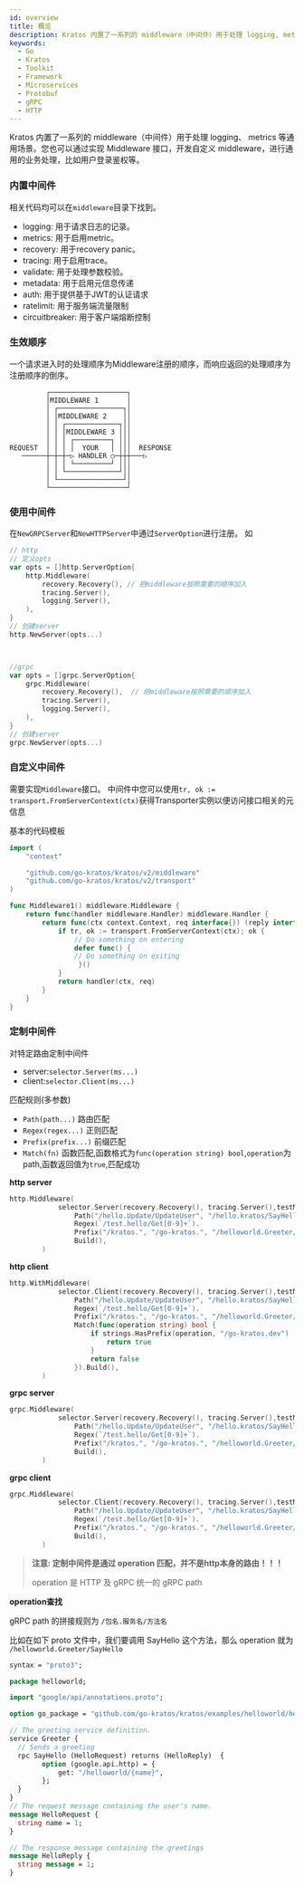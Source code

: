 ```yaml
---
id: overview
title: 概览
description: Kratos 内置了一系列的 middleware（中间件）用于处理 logging, metrics 等通用场景。您也可以通过实现 Middleware 接口，开发自定义 middleware，进行通用的业务处理，比如用户登录鉴权等。
keywords:
  - Go
  - Kratos
  - Toolkit
  - Framework
  - Microservices
  - Protobuf
  - gRPC
  - HTTP
---
```

Kratos 内置了一系列的 middleware（中间件）用于处理 logging、 metrics 等通用场景。您也可以通过实现 Middleware 接口，开发自定义 middleware，进行通用的业务处理，比如用户登录鉴权等。

### 内置中间件
相关代码均可以在`middleware`目录下找到。
* logging: 用于请求日志的记录。
* metrics: 用于启用metric。
* recovery: 用于recovery panic。
* tracing: 用于启用trace。
* validate: 用于处理参数校验。
* metadata: 用于启用元信息传递
* auth: 用于提供基于JWT的认证请求
* ratelimit: 用于服务端流量限制
* circuitbreaker: 用于客户端熔断控制

### 生效顺序
一个请求进入时的处理顺序为Middleware注册的顺序，而响应返回的处理顺序为注册顺序的倒序。

```
         ┌───────────────────┐
         │MIDDLEWARE 1       │
         │ ┌────────────────┐│
         │ │MIDDLEWARE 2    ││
         │ │ ┌─────────────┐││
         │ │ │MIDDLEWARE 3 │││
         │ │ │ ┌─────────┐ │││
REQUEST  │ │ │ │  YOUR   │ │││  RESPONSE
   ──────┼─┼─┼─▷ HANDLER ○─┼┼┼───▷
         │ │ │ └─────────┘ │││
         │ │ └─────────────┘││
         │ └────────────────┘│
         └───────────────────┘
```

### 使用中间件
在`NewGRPCServer`和`NewHTTPServer`中通过`ServerOption`进行注册。
如
```go
// http
// 定义opts
var opts = []http.ServerOption{
	http.Middleware(
		recovery.Recovery(), // 把middleware按照需要的顺序加入
		tracing.Server(),
		logging.Server(),
	),
}
// 创建server
http.NewServer(opts...)



//grpc
var opts = []grpc.ServerOption{
	grpc.Middleware(
		recovery.Recovery(),  // 把middleware按照需要的顺序加入
		tracing.Server(),
		logging.Server(),
	),
}
// 创建server
grpc.NewServer(opts...)

```


### 自定义中间件
需要实现`Middleware`接口。
中间件中您可以使用`tr, ok := transport.FromServerContext(ctx)`获得Transporter实例以便访问接口相关的元信息

基本的代码模板
```go
import (
	"context"

	"github.com/go-kratos/kratos/v2/middleware"
	"github.com/go-kratos/kratos/v2/transport"
)

func Middleware1() middleware.Middleware {
	return func(handler middleware.Handler) middleware.Handler {
		return func(ctx context.Context, req interface{}) (reply interface{}, err error) {
			if tr, ok := transport.FromServerContext(ctx); ok {
				// Do something on entering 
				defer func() { 
				// Do something on exiting
				 }()
			}
			return handler(ctx, req)
		}
	}
}
```

### 定制中间件

对特定路由定制中间件
- server:`selector.Server(ms...)` 
- client:`selector.Client(ms...)`

匹配规则(多参数)
- `Path(path...)`		路由匹配
- `Regex(regex...)` 	正则匹配
- `Prefix(prefix...)` 	前缀匹配
- `Match(fn)`		    函数匹配,函数格式为`func(operation string) bool`,`operation`为path,函数返回值为`true`,匹配成功

**http server**

```go
http.Middleware(
			selector.Server(recovery.Recovery(), tracing.Server(),testMiddleware).
				Path("/hello.Update/UpdateUser", "/hello.kratos/SayHello").
				Regex(`/test.hello/Get[0-9]+`).
				Prefix("/kratos.", "/go-kratos.", "/helloworld.Greeter/").
				Build(),
		)
```

**http client**

```go
http.WithMiddleware(
			selector.Client(recovery.Recovery(), tracing.Server(),testMiddleware).
				Path("/hello.Update/UpdateUser", "/hello.kratos/SayHello").
				Regex(`/test.hello/Get[0-9]+`).
				Prefix("/kratos.", "/go-kratos.", "/helloworld.Greeter/").
				Match(func(operation string) bool {
					if strings.HasPrefix(operation, "/go-kratos.dev") || strings.HasSuffix(operation, "world") {
						return true
					}
					return false
				}).Build(),
		)
```

**grpc server**

```go
grpc.Middleware(
			selector.Server(recovery.Recovery(), tracing.Server(),testMiddleware).
				Path("/hello.Update/UpdateUser", "/hello.kratos/SayHello").
				Regex(`/test.hello/Get[0-9]+`).
				Prefix("/kratos.", "/go-kratos.", "/helloworld.Greeter/").
				Build(),
		)
```

**grpc client**

```go
grpc.Middleware(
			selector.Client(recovery.Recovery(), tracing.Server(),testMiddleware).
				Path("/hello.Update/UpdateUser", "/hello.kratos/SayHello").
				Regex(`/test.hello/Get[0-9]+`).
				Prefix("/kratos.", "/go-kratos.", "/helloworld.Greeter/").
				Build(),
		)
```

> **注意: 定制中间件是通过 operation 匹配，并不是http本身的路由！！！** 
>
> operation 是 HTTP 及 gRPC 统一的 gRPC path

**operation查找**

gRPC path 的拼接规则为 `/包名.服务名/方法名`

比如在如下 proto 文件中，我们要调用 SayHello 这个方法，那么 operation 就为 `/helloworld.Greeter/SayHello`
```protobuf
syntax = "proto3";

package helloworld;

import "google/api/annotations.proto";

option go_package = "github.com/go-kratos/kratos/examples/helloworld/helloworld";

// The greeting service definition.
service Greeter {
  // Sends a greeting
  rpc SayHello (HelloRequest) returns (HelloReply)  {
        option (google.api.http) = {
            get: "/helloworld/{name}",
        };
  }
}
// The request message containing the user's name.
message HelloRequest {
  string name = 1;
}

// The response message containing the greetings
message HelloReply {
  string message = 1;
}
```

